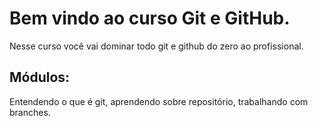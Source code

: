 # Bem vindo ao curso Git e GitHub.
Nesse curso você vai dominar todo git e github do zero ao profissional.

## Módulos:
Entendendo o que é git, aprendendo sobre repositório,
trabalhando com branches.